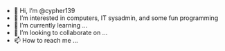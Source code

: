 - 👋 Hi, I’m @cypher139
- 👀 I’m interested in computers, IT sysadmin, and some fun programming
- 🌱 I’m currently learning ...
- 💞️ I’m looking to collaborate on ...
- 📫 How to reach me ...

<!---
cypher139/cypher139 is a ✨ special ✨ repository because its `README.md` (this file) appears on your GitHub profile.
You can click the Preview link to take a look at your changes.
--->
